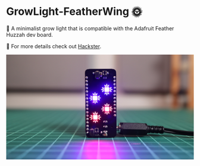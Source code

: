 # GrowLight-FeatherWing 🌞

🌱 A minimalist grow light that is compatible with the Adafruit Feather Huzzah dev board.

🌱 For more details check out [Hackster](https://hackaday.io/project/177078-grow-light-feather-wing).

![Grow Light](img.jpeg)

